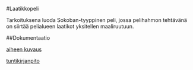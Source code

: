 #Laatikkopeli

Tarkoituksena luoda Sokoban-tyyppinen peli, jossa pelihahmon tehtävänä on siirtää pelialueen laatikot yksitellen maaliruutuun. 

##Dokumentaatio

[aiheen kuvaus](https://github.com/dropleton/Laatikkopeli/blob/master/dokumentointi/aiheenKuvausJaRakenne.md)

[tuntikirjanpito](https://github.com/dropleton/Laatikkopeli/blob/master/dokumentointi/tuntikirjanpito.md)
